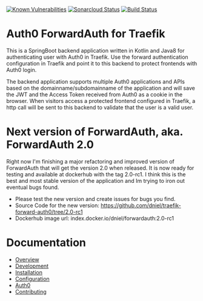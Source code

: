 [![Known Vulnerabilities](https://snyk.io/test/github/dniel/traefik-forward-auth0/badge.svg)](https://snyk.io/test/github/dniel/traefik-forward-auth0)
[![Sonarcloud Status](https://sonarcloud.io/api/project_badges/measure?project=dniel_traefik-forward-auth0&metric=alert_status)](https://sonarcloud.io/dashboard?id=dniel_traefik-forward-auth0)
[![Build Status](https://travis-ci.com/dniel/traefik-forward-auth0.svg?branch=master)](https://travis-ci.com/dniel/traefik-forward-auth0)


# Auth0 ForwardAuth for Traefik
This is a SpringBoot backend application written in Kotlin and Java8 for authenticating user with Auth0 in Traefik.
Use the forward authentication configuration in Traefik and point it to this backend to protect frontends with Auth0 login.

The backend application supports multiple Auth0 applications and APIs based on the domainname/subdomainname of the
application and will save the JWT and the Access Token received from Auth0 as a cookie in the browser. When visitors 
access a protected frontend configured in Traefik, a http call will be sent to this backend to validate that the user is
a valid user.

# Next version of ForwardAuth, aka. ForwardAuth 2.0
Right now I'm finishing a major refactoring and improved version of ForwardAuth that will get the version 2.0 when released.
It is now ready for testing and available at dockerhub with the tag 2.0-rc1. I think this is the best and most stable version
of the application and Im trying to iron out eventual bugs found.   
- Please test the new version and create issues for bugs you find.  
- Source Code for the new version: https://github.com/dniel/traefik-forward-auth0/tree/2.0-rc1
- Dockerhub image url: index.docker.io/dniel/forwardauth:2.0-rc1

# Documentation
- [Overview](/docs/overview.md)
- [Development](/docs/development.md)
- [Installation](/docs/installation.md)
- [Configuration](/docs/configuration.md)
- [Auth0](/docs/auth0.md)
- [Contributing](/docs/contributing.md)
